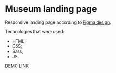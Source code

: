 # Museum landing page
Responsive landing page according to [Figma design](https://www.figma.com/file/HL3XGt5ZatvJoYBhOaWY5x/museum-prototype?node-id=323%3A1957).

Technologies that were used:
 - HTML;
 - CSS;
 - Sass;
 - JS.

[DEMO LINK](https://artem-hirzhev.github.io/museum-landing-page/)

